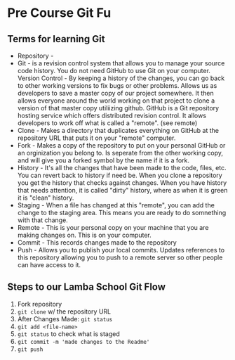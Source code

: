 # Pre Course Git Fu

## Terms for learning Git
 * Repository - 
 * Git - is a revision control system that allows you to manage your source code history. You do not need GitHub to use Git on your computer. 
 Version Control - By keeping a history of the changes, you can go back to other working versions to fix bugs or other problems. 
  Allows us as developers to save a master copy of our project somewhere. It then allows everyone around the world working on that project to clone a version of that master copy utiliizing github. GitHub is a Git repository hosting service which offers distributed revision control. It allows developers to work off what is called a "remote". (see remote)
 * Clone - Makes a directory that duplicates everything on GitHub at the repository URL that puts it on your "remote" computer. 
 * Fork - Makes a copy of the repository to put on your personal GitHub or an orginization you belong to. Is seperate from the other working copy, and will give you a forked symbol by the name if it is a fork. 
 * History - It's all the changes that have been made to the code, files, etc. You can revert back to history if need be. When you clone a repository you get the history that checks against changes. When you have history that needs attention, it is called "dirty" history, where as when it is green it is "clean" history. 
 * Staging - When a file has changed at this "remote", you can add the change to the staging area. This means you are ready to do somnething with that change. 
 * Remote - This is your personal copy on your machine that you are making changes on. This is on your computer. 
 * Commit - This records changes made to the repository
 * Push - Allows you to publish your local commits. Updates references to this repository allowing you to push to a remote server so other people can have access to it. 

## Steps to our Lamba School Git Flow
1. Fork repository
2. `git clone` w/ the repository URL 
3. After Changes Made: `git status`
4. `git add <file-name>` 
5. `git status` to check what is staged
6. `git commit -m 'made changes to the Readme'`
7. `git push`

